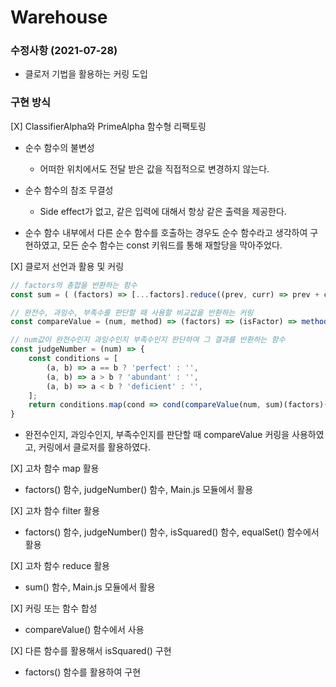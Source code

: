 # Warehouse

### 수정사항 (2021-07-28)
- 클로저 기법을 활용하는 커링 도입

### 구현 방식

[X] ClassifierAlpha와 PrimeAlpha 함수형 리팩토링
- 순수 함수의 불변성
  - 어떠한 위치에서도 전달 받은 값을 직접적으로 변경하지 않는다.

- 순수 함수의 참조 무결성
  - Side effect가 없고, 같은 입력에 대해서 항상 같은 출력을 제공한다.

- 순수 함수 내부에서 다른 순수 함수를 호출하는 경우도 순수 함수라고 생각하여 구현하였고, 모든 순수 함수는 const 키워드를 통해 재할당을 막아주었다.

[X] 클로저 선언과 활용 및 커링
```javascript
// factors의 총합을 반환하는 함수
const sum = ( (factors) => [...factors].reduce((prev, curr) => prev + curr) );  // 클로저

// 완전수, 과잉수, 부족수를 판단할 때 사용할 비교값을 반환하는 커링
const compareValue = (num, method) => (factors) => (isFactor) => method(factors(num, isFactor)) - num;

// num값이 완전수인지 과잉수인지 부족수인지 판단하여 그 결과를 반환하는 함수
const judgeNumber = (num) => {
    const conditions = [
        (a, b) => a == b ? 'perfect' : '',
        (a, b) => a > b ? 'abundant' : '',
        (a, b) => a < b ? 'deficient' : '',
    ];
    return conditions.map(cond => cond(compareValue(num, sum)(factors)(isFactor), num)).filter(res => res.length > 0);
}
```
- 완전수인지, 과잉수인지, 부족수인지를 판단할 때 compareValue 커링을 사용하였고, 커링에서 클로저를 활용하였다.

[X] 고차 함수 map 활용
- factors() 함수, judgeNumber() 함수, Main.js 모듈에서 활용

[X] 고차 함수 filter 활용
- factors() 함수, judgeNumber() 함수, isSquared() 함수, equalSet() 함수에서 활용

[X] 고차 함수 reduce 활용
- sum() 함수, Main.js 모듈에서 활용

[X] 커링 또는 함수 합성
- compareValue() 함수에서 사용

[X] 다른 함수를 활용해서 isSquared() 구현
- factors() 함수를 활용하여 구현
